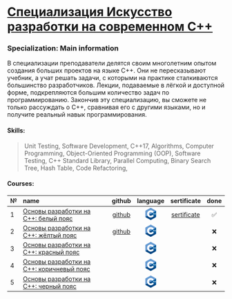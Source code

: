 # [Специализация Искусство разработки на современном C++](https://www.coursera.org/specializations/c-plus-plus-modern-development)

### Specialization: Main information

В специализации преподаватели делятся своим многолетним опытом создания больших проектов
на языке C++. Они не пересказывают учебник, а учат решать задачи, с которыми на практике
сталкиваются большинство разработчиков. Лекции, подаваемые в лёгкой и доступной форме,
подкрепляются большим количество задач по программированию. Закончив эту специализацию,
вы сможете не только рассуждать о C++, сравнивая его с другими языками, но и получите
реальный навык программирования.

#### Skills:
> Unit Testing,
> Software Development,
> C++17,
> Algorithms,
> Computer Programming,
> Object-Oriented Programming (OOP),
> Software Testing,
> C++ Standard Library,
> Parallel Computing,
> Binary Search Tree,
> Hash Table,
> Code Refactoring,

#### Courses:
| № | name |  github | language | sertificate | done |
| :--- | :--- | :---: | :---: | :---: | :---: |
| 1 | [Основы разработки на C++: белый пояс](https://www.coursera.org/learn/c-plus-plus-white?specialization=c-plus-plus-modern-development) | [github](https://github.com/Xelerezex/learning-space/tree/learning-space/coursera-courses/specialization-the-art-of-development-in-modern-c%2B%2B/1-white-belt) | [<img src="https://github.com/Xelerezex/account-decoration/blob/main/cpp-logo.png" width="25" />](https://en.cppreference.com/w/) | [sertificate](https://github.com/Xelerezex/learning-space/blob/learning-space/coursera-courses/specialization-the-art-of-development-in-modern-c%2B%2B/1-white-belt/sertificate-c%2B%2B-white-belt.pdf) |  ✅ |
| 2 | [Основы разработки на C++: жёлтый пояс](https://www.coursera.org/learn/c-plus-plus-yellow?specialization=c-plus-plus-modern-development) | [github](https://github.com/Xelerezex/learning-space/tree/learning-space/coursera-courses/specialization-the-art-of-development-in-modern-c%2B%2B/2-yellow-belt) | [<img src="https://github.com/Xelerezex/account-decoration/blob/main/cpp-logo.png" width="25" />](https://en.cppreference.com/w/) | []() |  ❌ |
| 3 | [Основы разработки на C++: красный пояс](https://www.coursera.org/learn/c-plus-plus-red?specialization=c-plus-plus-modern-development) | []() | [<img src="https://github.com/Xelerezex/account-decoration/blob/main/cpp-logo.png" width="25" />](https://en.cppreference.com/w/) | []() |  ❌ |
| 4 | [Основы разработки на С++: коричневый пояс](https://www.coursera.org/learn/c-plus-plus-brown?specialization=c-plus-plus-modern-development) | []() | [<img src="https://github.com/Xelerezex/account-decoration/blob/main/cpp-logo.png" width="25" />](https://en.cppreference.com/w/) | []() |  ❌ |
| 5 | [Основы разработки на С++: черный пояс](https://www.coursera.org/learn/c-plus-plus-black?specialization=c-plus-plus-modern-development) | []() | [<img src="https://github.com/Xelerezex/account-decoration/blob/main/cpp-logo.png" width="25" />](https://en.cppreference.com/w/) | []() |  ❌ |

